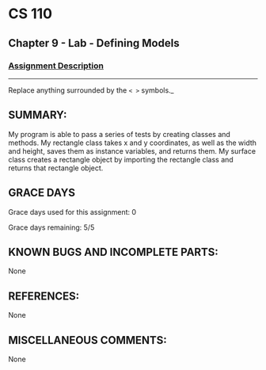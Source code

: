 # CS 110
## Chapter 9 - Lab - Defining Models

### [Assignment Description](https://docs.google.com/document/d/15DfkIaMl1zTHGfpNH6NFQGl9UYp_GamYK79O8CZCddc/edit?usp=sharing)

***
Replace anything surrounded by the `< >` symbols._

## SUMMARY:
 My program is able to pass a series of tests by creating classes and methods. My rectangle class takes x and y coordinates, as well as the width and height, saves them as instance variables, and returns them. My surface class creates a rectangle object by importing the rectangle class and returns that rectangle object.

## GRACE DAYS
Grace days used for this assignment: 0

Grace days remaining: 5/5

## KNOWN BUGS AND INCOMPLETE PARTS:
 None

## REFERENCES:
 None

## MISCELLANEOUS COMMENTS:
None